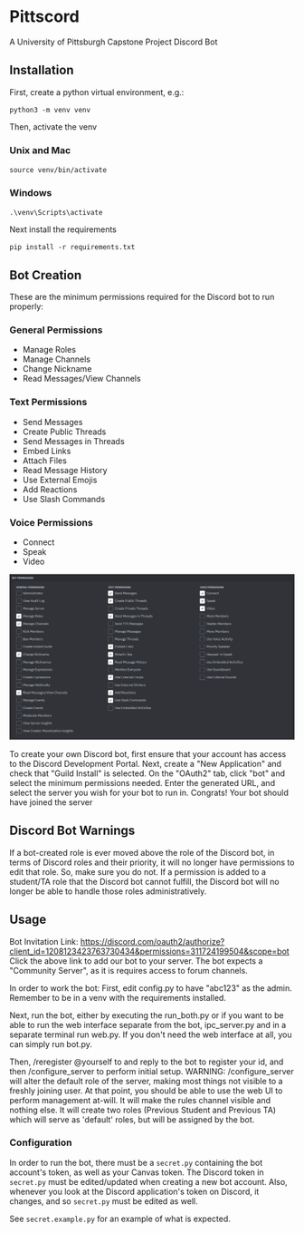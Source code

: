 # Pittscord
A University of Pittsburgh Capstone Project Discord Bot

## Installation
First, create a python virtual environment, e.g.:
```
python3 -m venv venv
```
Then, activate the venv
### Unix and Mac
```
source venv/bin/activate
```
### Windows
```
.\venv\Scripts\activate
```
Next install the requirements
```
pip install -r requirements.txt
```
## Bot Creation
These are the minimum permissions required for the Discord bot to run properly:

### General Permissions
* Manage Roles
* Manage Channels
* Change Nickname
* Read Messages/View Channels

### Text Permissions
* Send Messages
* Create Public Threads
* Send Messages in Threads
* Embed Links
* Attach Files
* Read Message History
* Use External Emojis
* Add Reactions
* Use Slash Commands

### Voice Permissions
* Connect
* Speak
* Video

![image](./images/botPermissionsChecklist.png)

To create your own Discord bot, first ensure that your account has access to the Discord Development Portal.
Next, create a "New Application" and check that "Guild Install" is selected.
On the "OAuth2" tab, click "bot" and select the minimum permissions needed.
Enter the generated URL, and select the server you wish for your bot to run in.
Congrats! Your bot should have joined the server

## Discord Bot Warnings
If a bot-created role is ever moved above the role of the Discord bot, in terms of Discord roles and their priority, it will no longer have permissions to edit that role. So, make sure you do not.
If a permission is added to a student/TA role that the Discord bot cannot fulfill, the Discord bot will no longer be able to handle those roles administratively.

## Usage
Bot Invitation Link: https://discord.com/oauth2/authorize?client_id=1208123423763730434&permissions=311724199504&scope=bot
Click the above link to add our bot to your server. The bot expects a "Community Server", as it is requires access to forum channels. 

In order to work the bot:
First, edit config.py to have "abc123" as the admin.
Remember to be in a venv with the requirements installed.

Next, run the bot, either by executing the run_both.py or if you want to be able to run the web interface separate from the bot, ipc_server.py and in a separate terminal run web.py.
If you don't need the web interface at all, you can simply run bot.py. 

Then, /reregister @yourself to and reply to the bot to register your id, and then /configure_server to perform initial setup.
WARNING: /configure_server will alter the default role of the server, making most things not visible to a freshly joining user.
At that point, you should be able to use the web UI to perform management at-will.
It will make the rules channel visible and nothing else.
It will create two roles (Previous Student and Previous TA) which will serve as 'default' roles, but will be assigned by the bot.


### Configuration
In order to run the bot, there must be a `secret.py` containing the bot account's token, as well as your Canvas token.
The Discord token in `secret.py` must be edited/updated when creating a new bot account. Also, whenever you look at the Discord application's token on Discord, it changes, and so `secret.py` must be edited as well.

See `secret.example.py` for an example of what is expected.
